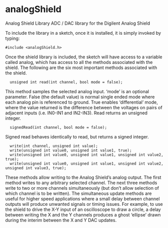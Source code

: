 analogShield
============

Analog Shield Library
ADC / DAC library for the Digilent Analog Shield

To include the library in a sketch, once it is installed, it is simply invoked by typing:
```
#include <analogShield.h>
```
Once the shield library is included, the sketch will have access to a variable 
called analog, which has access to all the methods associated with the shield. 
The following are the six most important methods associated with the shield.
```
  unsigned int read(int channel, bool mode = false);
```
This method samples the selected analog input. ‘mode’ is an optional parameter. 
False (the default value) is normal single ended mode where each analog pin is referenced to ground. True enables ‘differential’ mode, where the value returned is the difference between the voltages on pairs of adjacent inputs (i.e. IN0-IN1 and IN2-IN3). Read returns an unsigned integer.
```
  signedRead(int channel, bool mode = false);
```
Signed read behaves identically to read, but returns a signed integer.
```
  write(int channel, unsigned int value);
  write(unsigned int value0, unsigned int value1, true); 
  write(unsigned int value0, unsigned int value1, unsigned int value2, true); 
  write(unsigned int value0, unsigned int value1, unsigned int value2, unsigned int value3, true);
```
These methods allow writing to the Analog Shield’s analog output. 
The first method writes to any arbitrary selected channel. 
The next three methods write to two or more channels simultaneously 
(but don’t allow selection of which channel is to be written). 
The simultaneous update methods are useful for higher speed applications 
where a small delay between channel outputs will produce unwanted signals 
or timing issues. For example, to use the shield to drive the X-Y input 
of an oscilloscope to draw a circle, a delay between writing the X and 
the Y channels produces a ghost ‘ellipse’ drawn during the interim between 
the X and Y DAC updates.
